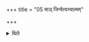 +++
title = "05 माञ् जिन्वेत्यभ्यात्मम्"

+++

<details><summary>थिते</summary>

5. and with māṁ jinva he pours the water towards himself.
</details>
